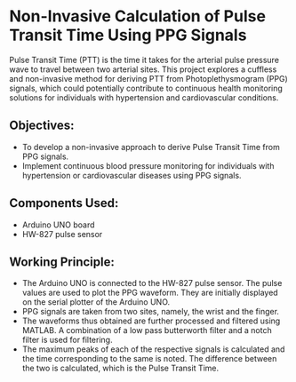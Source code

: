 # Non-Invasive Calculation of Pulse Transit Time Using PPG Signals

Pulse Transit Time (PTT) is the time it takes for the arterial pulse pressure wave to travel between two arterial sites. This project explores a cuffless and non-invasive method for deriving PTT from Photoplethysmogram (PPG) signals, which could potentially contribute to continuous health monitoring solutions for individuals with hypertension and cardiovascular conditions.

## Objectives:

- To develop a non-invasive approach to derive Pulse Transit Time from PPG signals.
- Implement continuous blood pressure monitoring for individuals with hypertension or cardiovascular diseases using PPG signals.

## Components Used:

- Arduino UNO board
- HW-827 pulse sensor


## Working Principle:

- The Arduino UNO is connected to the HW-827 pulse sensor. The pulse values are used to plot the PPG waveform. They are initially displayed on the serial plotter of the Arduino UNO. 
- PPG signals are taken from two sites, namely, the wrist and the finger.
- The waveforms thus obtained are further processed and filtered using MATLAB. A combination of a low pass butterworth filter and a notch filter is used for filtering.
- The maximum peaks of each of the respective signals is calculated and the time corresponding to the same is noted. The difference between the two is calculated, which is the Pulse Transit Time.

